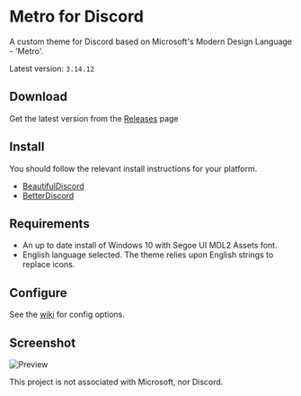 # Metro for Discord
A custom theme for Discord based on Microsoft's Modern Design Language - 'Metro'.  

Latest version: `3.14.12`

## Download
Get the latest version from the [Releases](https://github.com/TakosThings/Metro-for-Discord/releases/latest) page

## Install
You should follow the relevant install instructions for your platform.  
* [BeautifulDiscord](https://github.com/DTinker/discord-resources/wiki/Installing-Modifications#beautifuldiscord)
* [BetterDiscord](https://i.imgur.com/H7VyWea.png)

## Requirements
* An up to date install of Windows 10 with Segoe UI MDL2 Assets font. 
* English language selected. The theme relies upon English strings to replace icons.

## Configure
See the [wiki](https://github.com/TakosThings/Metro-for-Discord/wiki) for config options.

## Screenshot
![Preview](https://i.imgur.com/ZvYZOnD.png)

This project is not associated with Microsoft, nor Discord.
